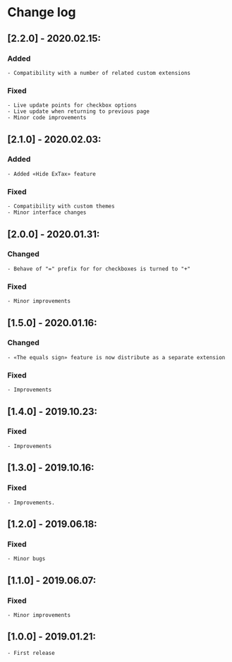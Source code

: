 # Change log

## [2.2.0] - 2020.02.15:
### Added
    - Compatibility with a number of related custom extensions
### Fixed
    - Live update points for checkbox options
    - Live update when returning to previous page
    - Minor code improvements

## [2.1.0] - 2020.02.03:
### Added
    - Added «Hide ExTax» feature
### Fixed
    - Compatibility with custom themes
    - Minor interface changes

## [2.0.0] - 2020.01.31:
### Changed
    - Behave of "=" prefix for for checkboxes is turned to "+"
### Fixed
    - Minor improvements

## [1.5.0] - 2020.01.16:
### Changed
    - «The equals sign» feature is now distribute as a separate extension
### Fixed
    - Improvements

## [1.4.0] - 2019.10.23:
### Fixed
    - Improvements

## [1.3.0] - 2019.10.16:
### Fixed
    - Improvements.

## [1.2.0] - 2019.06.18:
### Fixed
    - Minor bugs

## [1.1.0] - 2019.06.07:
### Fixed
    - Minor improvements

## [1.0.0] - 2019.01.21:
    - First release
